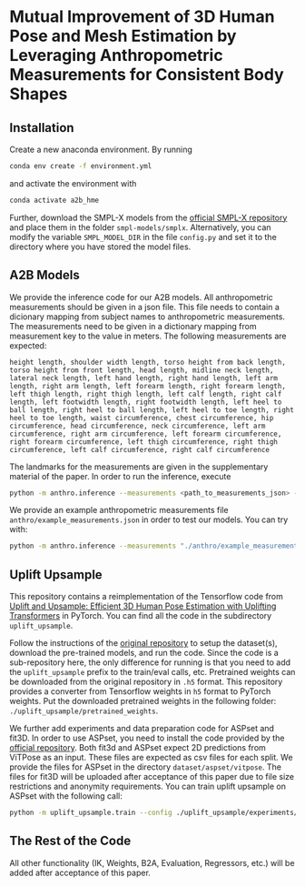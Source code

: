 # Mutual Improvement of 3D Human Pose and Mesh Estimation by Leveraging Anthropometric Measurements for Consistent Body Shapes

## Installation

Create a new anaconda environment. By running 
```bash
conda env create -f environment.yml
```
and activate the environment with
```bash
conda activate a2b_hme
```
Further, download the SMPL-X models from the [official SMPL-X repository](https://smpl-x.is.tue.mpg.de) and place them in the folder `smpl-models/smplx`. Alternatively, you can modify the variable `SMPL_MODEL_DIR` in the file `config.py` and set it to the directory where you have stored the model files.

## A2B Models

We provide the inference code for our A2B models. All anthropometric measurements should be given in a json file. This file needs to contain a dicionary mapping from subject names to anthropometric measurements. The measurements need to be given in a dictionary mapping from measurement key to the value in meters. The following measurements are expected:

`height length, shoulder width length, torso height from back length, torso height from front length, head length, midline neck length, lateral neck length, left hand length, right hand length, left arm length, right arm length, left forearm length, right forearm length, left thigh length, right thigh length, left calf length, right calf length, left footwidth length, right footwidth length, left heel to ball length, right heel to ball length, left heel to toe length, right heel to toe length, waist circumference, chest circumference, hip circumference, head circumference, neck circumference, left arm circumference, right arm circumference, left forearm circumference, right forearm circumference, left thigh circumference, right thigh circumference, left calf circumference, right calf circumference`

The landmarks for the measurements are given in the supplementary material of the paper. In order to run the inference, execute

```bash
python -m anthro.inference --measurements <path_to_measurements_json> --save_path <path_to_save_beta_predictions> --name <measurement_name>
```

We provide an example anthropometric measurements file `anthro/example_measurements.json` in order to test our models. You can try with:
```bash
python -m anthro.inference --measurements "./anthro/example_measurements.json" --save_path "./anthro/anthro_betas.json" --name example
```

## Uplift Upsample
This repository contains a reimplementation
of the Tensorflow code from [Uplift and Upsample: Efficient 3D Human Pose Estimation with Uplifting Transformers](https://arxiv.org/abs/2210.06110) in PyTorch. You can find all the code in the subdirectory `uplift_upsample`.

Follow the instructions of the [original repository](https://github.com/goldbricklemon/uplift-upsample-3dhpe) to setup the dataset(s), download the pre-trained models, and run the code. Since the code is a sub-repository here, the only difference for running is that you need to add the `uplift_upsample` prefix to the train/eval calls, etc. Pretrained weights can be downloaded from the original repository in `.h5` format. This repository provides a converter from Tensorflow weights in `h5` format to PyTorch weights. Put the downloaded pretrained weights in the following folder: `./uplift_upsample/pretrained_weights`.

We further add experiments and data preparation code for ASPset and fit3D. In order to use ASPset, you need to install the code provided by the [official repository](https://github.com/anibali/aspset-510). Both fit3d and ASPset expect 2D predictions from ViTPose as an input. These files are expected as csv files for each split. We provide the files for ASPset in the directory `dataset/aspset/vitpose`. The files for fit3D will be uploaded after acceptance of this paper due to file size restrictions and anonymity requirements. You can train uplift upsample on ASPset with the following call:

```bash
python -m uplift_upsample.train --config ./uplift_upsample/experiments/aspset_351.json --out_dir ./uplift_upsample/out --dataset_3d_path <path/to/aspset> --train_subset train --val_subset val --dataset aspset --gpu_id 0
```

## The Rest of the Code
All other functionality (IK, Weights, B2A, Evaluation, Regressors, etc.) will be added after acceptance of this paper.